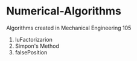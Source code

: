 # Numerical-Algorithms
Algorithms created in Mechanical Engineering 105
1. luFactorizarion
2. Simpon's Method
3. falsePosition
